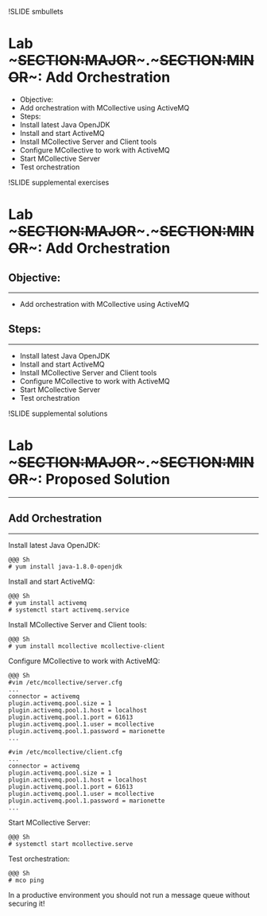 !SLIDE smbullets 
# Lab ~~~SECTION:MAJOR~~~.~~~SECTION:MINOR~~~: Add Orchestration

* Objective:
 * Add orchestration with MCollective using ActiveMQ
* Steps:
 * Install latest Java OpenJDK
 * Install and start ActiveMQ
 * Install MCollective Server and Client tools
 * Configure MCollective to work with ActiveMQ 
 * Start MCollective Server
 * Test orchestration


!SLIDE supplemental exercises
# Lab ~~~SECTION:MAJOR~~~.~~~SECTION:MINOR~~~: Add Orchestration

## Objective:

****

* Add orchestration with MCollective using ActiveMQ

## Steps:

****

* Install latest Java OpenJDK
* Install and start ActiveMQ
* Install MCollective Server and Client tools
* Configure MCollective to work with ActiveMQ
* Start MCollective Server
* Test orchestration


!SLIDE supplemental solutions
# Lab ~~~SECTION:MAJOR~~~.~~~SECTION:MINOR~~~: Proposed Solution

****

## Add Orchestration

****

Install latest Java OpenJDK:

    @@@ Sh
    # yum install java-1.8.0-openjdk

Install and start ActiveMQ:

    @@@ Sh
    # yum install activemq
    # systemctl start activemq.service

Install MCollective Server and Client tools:

    @@@ Sh
    # yum install mcollective mcollective-client

Configure MCollective to work with ActiveMQ:

    @@@ Sh
    #vim /etc/mcollective/server.cfg
    ...
    connector = activemq
    plugin.activemq.pool.size = 1
    plugin.activemq.pool.1.host = localhost
    plugin.activemq.pool.1.port = 61613
    plugin.activemq.pool.1.user = mcollective
    plugin.activemq.pool.1.password = marionette
    ...

    #vim /etc/mcollective/client.cfg
    ...
    connector = activemq
    plugin.activemq.pool.size = 1
    plugin.activemq.pool.1.host = localhost
    plugin.activemq.pool.1.port = 61613
    plugin.activemq.pool.1.user = mcollective
    plugin.activemq.pool.1.password = marionette
    ...

Start MCollective Server:

    @@@ Sh
    # systemctl start mcollective.serve

Test orchestration:

    @@@ Sh
    # mco ping

In a productive environment you should not run a message queue without securing it!
